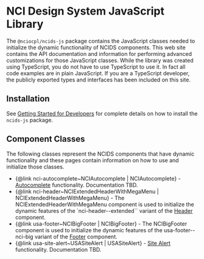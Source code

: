 # NCI Design System JavaScript Library
The `@nciocpl/ncids-js` package contains the JavaScript classes needed to initialize the dynamic functionality of NCIDS components. This web site contains the API documentation and information for performing advanced customizations for those JavaScript classes. While the library was created using TypeScript, you do not have to use TypeScript to use it. In fact all code examples are in plain JavaScript. If you are a TypeScript developer, the publicly exported types and interfaces has been included on this site.

## Installation
See [Getting Started for Developers](https://designsystem-dev.cancer.gov/develop/get-started/developers) for complete details on how to install the `ncids-js` package.

## Component Classes
The following classes represent the NCIDS components that have dynamic functionality and these pages contain information on how to use and initialize those classes.

* {@link nci-autocomplete~NCIAutocomplete | NCIAutocomplete} - [Autocomplete](https://designsystem-dev.cancer.gov/develop/components/autocomplete) functionality. Documentation TBD.
* {@link nci-header~NCIExtendedHeaderWithMegaMenu | NCIExtendedHeaderWithMegaMenu} - The NCIExtendedHeaderWithMegaMenu component is used to initialize the dynamic features of the `nci-header--extended`` variant of the [Header](https://designsystem-dev.cancer.gov/develop/components/header) component.
* {@link usa-footer~NCIBigFooter | NCIBigFooter} - The NCIBigFooter component is used to initialize the dynamic features of the usa-footer--nci-big variant of the [Footer](https://designsystem-dev.cancer.gov/develop/components/footer) component.
* {@link usa-site-alert~USASiteAlert | USASiteAlert} - [Site Alert](https://designsystem-dev.cancer.gov/develop/components/site-alert) functionality. Documentation TBD.
